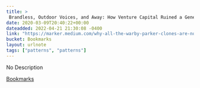 ```yaml
---
title: > 
 Brandless, Outdoor Voices, and Away: How Venture Capital Ruined a Generation of Direct-to-Consumer Startups | Marker
date: 2020-03-09T20:40:22+00:00
dateadded: 2022-04-21 21:30:08 -0400
link: "https://marker.medium.com/why-all-the-warby-parker-clones-are-now-imploding-44bfcc70a00c"
bucket: Bookmarks
layout: urlnote
tags: ["patterns", "patterns"]
--- 
```

No Description
 <!-- end excerpt --> 
<div class='bucket'><a class='internal-link' href='/buckets/bookmarks'>Bookmarks</a></div> 
